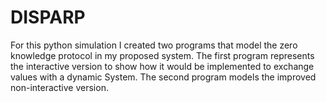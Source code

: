 # DISPARP

For this python simulation I created two programs that model the zero knowledge protocol in my proposed system. The first program represents the interactive version to show how it would be implemented to exchange values with a dynamic System. The second program models the improved non-interactive version.
